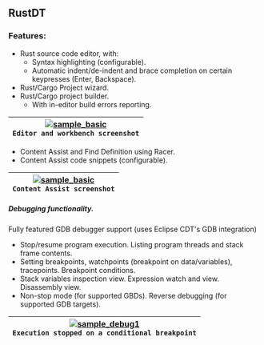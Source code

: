 ## RustDT

### Features:

 * Rust source code editor, with:
   * Syntax highlighting (configurable). 
   * Automatic indent/de-indent and brace completion on certain keypresses (Enter, Backspace).
 * Rust/Cargo Project wizard.
 * Rust/Cargo project builder.
   * With in-editor build errors reporting.

| [![sample_basic](screenshots/sample_basic.thumb.png)](screenshots/sample_basic.png?raw=true)<br/>`Editor and workbench screenshot` |
|----|

 * Content Assist and Find Definition using Racer.
 * Content Assist code snippets (configurable).

| [![sample_basic](screenshots/Feature_ContentAssist.thumb.png)](screenshots/Feature_ContentAssist.png?raw=true)<br/>`Content Assist screenshot` |
|----| 
   
##### Debugging functionality. 
Fully featured GDB debugger support (uses Eclipse CDT's GDB integration)
  * Stop/resume program execution. Listing program threads and stack frame contents.
  * Setting breakpoints, watchpoints (breakpoint on data/variables), tracepoints. Breakpoint conditions.
  * Stack variables inspection view. Expression watch and view. Disassembly view.
  * Non-stop mode (for supported GBDs). Reverse debugging (for supported GDB targets).

| [![sample_debug1](screenshots/sample_debug.thumb.png)](screenshots/sample_debug.png?raw=true)<br/>`Execution stopped on a conditional breakpoint` |
|----|
   

